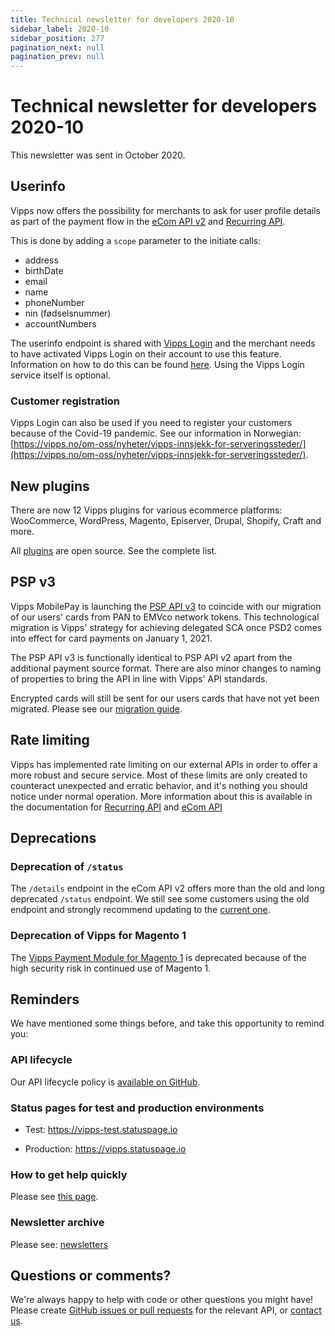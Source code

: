```yaml
---
title: Technical newsletter for developers 2020-10
sidebar_label: 2020-10
sidebar_position: 277
pagination_next: null
pagination_prev: null
---
```



# Technical newsletter for developers 2020-10

This newsletter was sent in October 2020.

## Userinfo

Vipps now offers the possibility for merchants to ask for user profile details as part of the payment flow in the
[eCom API v2](https://developer.vippsmobilepay.com/docs/APIs/ecom-api/vipps-ecom-api#userinfo)
and
[Recurring API](https://developer.vippsmobilepay.com/docs/APIs/recurring-api/vipps-recurring-api#userinfo).

This is done by adding a `scope` parameter to the initiate calls:

* address
* birthDate
* email
* name
* phoneNumber
* nin (fødselsnummer)
* accountNumbers

The userinfo endpoint is shared with
[Vipps Login](https://developer.vippsmobilepay.com/docs/APIs/login-api)
and the merchant needs to have
activated Vipps Login on their account to use this feature. Information on how
to do this can be found
[here](https://developer.vippsmobilepay.com/docs/APIs/login-api/login-api-faq#how-can-i-activate-and-set-up-vipps-login).
Using the Vipps Login service itself is optional.

### Customer registration

Vipps Login can also be used if you need to register your customers because of
the Covid-19 pandemic. See our information in Norwegian:
[https://vipps.no/om-oss/nyheter/vipps-innsjekk-for-serveringssteder/](https://vipps.no/om-oss/nyheter/vipps-innsjekk-for-serveringssteder/).

## New plugins

There are now 12 Vipps plugins for various ecommerce platforms:
WooCommerce, WordPress, Magento, Episerver, Drupal, Shopify, Craft and more.

All [plugins](https://developer.vippsmobilepay.com/docs/plugins) are open source. See the complete list.

## PSP v3

Vipps MobilePay is launching the
[PSP API v3](https://developer.vippsmobilepay.com/docs/APIs/psp-api)
to coincide with our migration of our users' cards from PAN to EMVco network
tokens. This technological migration is Vipps' strategy for achieving delegated
SCA once PSD2 comes into effect for card payments on January 1, 2021.

The PSP API v3 is functionally identical to PSP API v2 apart from the
additional payment source format. There are also minor changes to naming of
properties to bring the API in line with Vipps' API standards.

Encrypted cards will still be sent for our users cards that have not yet been
migrated. Please see our [migration guide](https://developer.vippsmobilepay.com/docs/APIs/psp-api/v2-deprecation).

## Rate limiting

Vipps has implemented rate limiting on our external APIs in order to offer a
more robust and secure service. Most of these limits are only created to
counteract unexpected and erratic behavior, and it's nothing you should notice
under normal operation. More information about this is available in the
documentation for
[Recurring API](https://developer.vippsmobilepay.com/docs/APIs/recurring-api/vipps-recurring-api#rate-limiting)
and
[eCom API](https://developer.vippsmobilepay.com/docs/APIs/ecom-api/vipps-ecom-api#rate-limiting)

## Deprecations

### Deprecation of `/status`

The `/details` endpoint in the eCom API v2 offers more than the old
and long deprecated `/status` endpoint. We still see some customers using
the old endpoint and strongly recommend updating to the
[current one](https://developer.vippsmobilepay.com/docs/APIs/ecom-api/vipps-ecom-api#get-payment-details).

### Deprecation of Vipps for Magento 1

The
[Vipps Payment Module for Magento 1](https://github.com/vippsas/vipps-magento-v1/blob/master/README.md)
is deprecated because of the high security risk in continued use of Magento 1.

## Reminders

We have mentioned some things before, and take this opportunity to remind you:

### API lifecycle

Our API lifecycle policy is
[available on GitHub](../knowledge-base/api-lifecycle.md).

### Status pages for test and production environments

* Test: <https://vipps-test.statuspage.io>

* Production: <https://vipps.statuspage.io>

### How to get help quickly

Please see
[this page](https://developer.vippsmobilepay.com/docs/contact).

### Newsletter archive

Please see: [newsletters](https://developer.vippsmobilepay.com/docs/newsletters)

## Questions or comments?

We're always happy to help with code or other questions you might have!
Please create [GitHub issues or pull requests](https://github.com/vippsas)
for the relevant API,
or [contact us](https://developer.vippsmobilepay.com/docs/contact).
